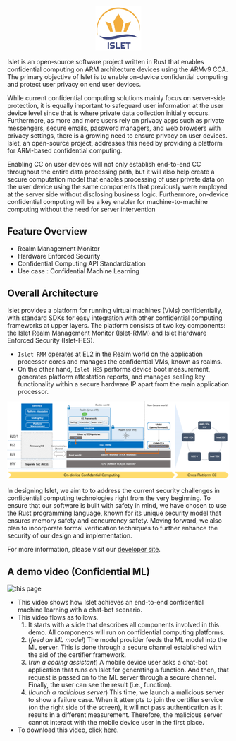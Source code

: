 <p align="center"><img src="https://github.com/islet-project/islet/blob/main/doc/res/logo-title.jpg?raw=true" height="100px"></p>

Islet is an open-source software project written in Rust that enables confidential computing
on ARM architecture devices using the ARMv9 CCA.
The primary objective of Islet is to enable on-device confidential computing
and protect user privacy on end user devices.

While current confidential computing solutions mainly focus on server-side
protection,  it is equally important to safeguard user information at the user
device level  since that is where private data collection initially occurs.
Furthermore, as more and more users rely on privacy apps such as private
messengers,  secure emails, password managers, and web browsers with privacy
settings,  there is a growing need to ensure privacy on user devices.
Islet, an open-source project, addresses this need by providing a platform
 for ARM-based confidential computing.

Enabling CC on user devices will not only establish end-to-end CC throughout
the entire data processing path,
but it will also help create a secure computation model
that enables processing of user private data on the user device
using the same components that previously were employed at the server side
without disclosing business logic.
Furthermore, on-device confidential computing will be a key enabler for
machine-to-machine computing without the need for server intervention

## Feature Overview
- Realm Management Monitor
- Hardware Enforced Security
- Confidential Computing API Standardization
- Use case : Confidential Machine Learning

## Overall Architecture

Islet provides a platform for running virtual machines (VMs)
confidentially, with standard SDKs for easy integration with other confidential
computing frameworks at upper layers.
The platform consists of two key components:
the Islet Realm Management Monitor (Islet-RMM) and Islet Hardware Enforced Security (Islet-HES).

- `Islet RMM` operates at EL2 in the Realm world on the application processor cores
and manages the confidential VMs, known as realms.
- On the other hand, `Islet HES` performs device boot measurement, generates
platform attestation reports, and manages sealing key functionality within a secure
hardware IP apart from the main application processor.

![islet-overview](doc/res/overview.png)

In designing Islet, we aim to to address the current security challenges in confidential
computing technologies right from the very beginning.
To ensure that our software is built with safety in mind, we have chosen to use the
Rust programming language, known for its unique security model that ensures memory
safety and concurrency safety.
Moving forward, we also plan to incorporate formal
verification techniques to further enhance the security of our design and implementation.

For more information, please visit our [developer site](https://islet-project.github.io/islet/).

## A demo video (Confidential ML)

![this page](https://github.com/islet-project/islet/raw/main/examples/confidential-ml/video/confidential_ml.gif)

- This video shows how Islet achieves an end-to-end confidential machine learning with a chat-bot scenario.
- This video flows as follows.
  1. It starts with a slide that describes all components involved in this demo. All components will run on confidential computing platforms.
  2. (*feed an ML model*) The model provider feeds the ML model into the ML server. This is done through a secure channel established with the aid of the certifier framework.
  3. (*run a coding assistant*) A mobile device user asks a chat-bot application that runs on Islet for generating a function. And then, that request is passed on to the ML server through a secure channel. Finally, the user can see the result (i.e., function).
  4. (*launch a malicious server*) This time, we launch a malicious server to show a failure case. When it attempts to join the certifier service (on the right side of the screen), it will not pass authentication as it results in a different measurement. Therefore, the malicious server cannot interact with the mobile device user in the first place.
- To download this video, click [here](https://github.com/islet-project/islet/raw/main/examples/confidential-ml/video/confidential_ml.mp4).
